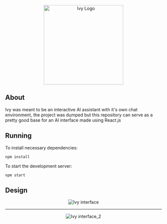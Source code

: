 <div align="center">
  <img src="https://github.com/FLOCK4H/Ivy/assets/161654571/da51ec57-cfca-4c5b-93f3-062e1edb1140" alt="Ivy Logo" width="256" />
</div>

<h2>About</h2>

Ivy was meant to be an interactive AI assistant with it's own chat environment,
the project was dumped but this repository can serve as a pretty good base for an AI interface made using React.js

<h2>Running</h2>

To install necessary dependencies:

    npm install

To start the development server:

    npm start

<h2>Design</h2>

<div align="center">
  <img src="https://github.com/FLOCK4H/Ivy/assets/161654571/7e7bd73c-c383-4ff5-80d1-0d1c390dae59" alt="Ivy interface" />

  ---

  <img src="https://github.com/FLOCK4H/Ivy/assets/161654571/4eb4b7f1-3b31-4ded-9193-0992285f8941" alt="Ivy interface_2" />

</div>
